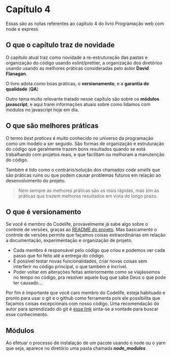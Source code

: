 # Capítulo 4

Essas são as notas referentes ao capítulo 4 do livro Programação web com node e express

## O que o capítulo traz de novidade

O capítulo atual traz como novidade a re-estruturação das pastas e organização do código usando eslint/prettier, a organização dos diretórios usando usando as melhores práticas consideradas pelo autor **David Flanagan**.

O livro adota como boas práticas, o **versionamento**, e a **garantia de qualidade** (**QA**)

Outro tema muito relevante tratado nesse capítulo são sobre os **módulos javascript**, e aqui trarei informações atuais sobre como lidamos com módulos no javascript hoje em dia.

## O que são melhores práticas

O termo *best pratices* é muito conhecido no universo da programação como um modelo a ser seguido. São formas de organização e estruturação do código que geralmente trazem bons resultados quando se está trabalhando com projetos reais, e que facilitam ou melhoram a manutenção do código.

Também é tido como o contrário/solução dos chamados *code smells* que são práticas ruins ou que podem causar problemas futuros em relação ao desenvolvimento do projeto.

> Nem sempre as melhores práticas são as mais rápidas, mas sim as práticas que trazem melhores resultados em vista do longo prazo.

## O que é versionamento

Se você é membro do Codelife, provavelmente já sabe algo sobre o controle de versões, graças ao [README do projeto](/README.md).
Mas basicamente o controle de versões permite que façamos coisas extraordinárias em relação a documentação, experimentação e organização de projeto.

- Cada membro é responsável pelo código que criou e podemos ver cada passo que foi feito até a entrega do código.
- É possível testar novas funcionalidades, criar novas coisas sem interferir no código principal, o que também é incrível.
- Poder voltar em alterações feitas anteriormente como se viajássemos no tempo no código, pra resolver aquele bug que sabe Deus o que pode ter causado...

Por fim é importante que você caro membro do Codelife, esteja habituado e pronto para usar o git e o github como ferramenta pois ele possibilita que façamos coisas excepcionais com nosso código. Uma recomendação do autor para aprendizado do git é [esse link](https://try.github.io) sinta-se a vontade para buscar esse conhecimento.

## Módulos

Ao efetuar o processo de instalação de um pacote usando o node ou o yarn que seja, aparece no diretório uma pasta chamada ***node_modules***.